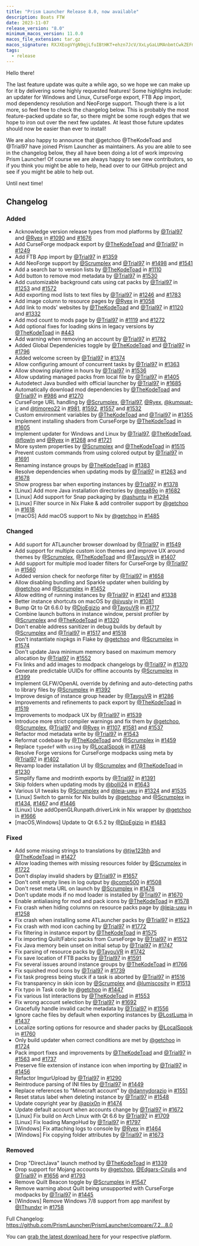 ```yaml
---
title: "Prism Launcher Release 8.0, now available"
description: Boats FTW
date: 2023-11-07
release_version: "8.0"
minimum_macos_version: 11.0.0
macos_file_extension: tar.gz
macos_signature: RXJXEogVYgN9qjLfuIBtHKT+ehzn7JcV/XxLyGaLUMAnbmtCwkZEFmjI5nW9lZaGKQt6lkO4av/wAKIR6nGMDA==
tags:
  - release
---
```


Hello there!

The last feature update was quite a while ago, so we hope we can make up for it by delivering some highly requested features!
Some highlights include: an updater for Windows and Linux, CurseForge export, FTB App import, mod dependency resolution and NeoForge support.
Though there is a lot more, so feel free to check the changelog below.
This is probably the most feature-packed update so far, so there might be some rough edges that we hope to iron out over the next few updates.
At least those future updates should now be easier than ever to install!

We are also happy to announce that @getchoo @TheKodeToad and @Trial97 have joined Prism Launcher as maintainers.
As you are able to see in the changelog below, they all have been doing a lot of work improving Prism Launcher!
Of course we are always happy to see new contributors, so if you think you might be able to help, head over to our GitHub project and see if you might be able to help out.

Until next time!

## Changelog

### Added

- Acknowledge version release types from mod platforms by [@Trial97](https://github.com/Trial97) and [@Ryex](https://github.com/Ryex) in [#1090](https://github.com/PrismLauncher/PrismLauncher/pull/1090) and [#1676](https://github.com/PrismLauncher/PrismLauncher/pull/1676)
- Add CurseForge modpack export by [@TheKodeToad](https://github.com/TheKodeToad) and [@Trial97](https://github.com/Trial97) in [#1249](https://github.com/PrismLauncher/PrismLauncher/pull/1249)
- Add FTB App import by [@Trial97](https://github.com/Trial97) in [#1359](https://github.com/PrismLauncher/PrismLauncher/pull/1359)
- Add NeoForge support by [@Scrumplex](https://github.com/Scrumplex) and [@Trial97](https://github.com/Trial97) in [#1498](https://github.com/PrismLauncher/PrismLauncher/pull/1498) and [#1541](https://github.com/PrismLauncher/PrismLauncher/pull/1541)
- Add a search bar to version lists by [@TheKodeToad](https://github.com/TheKodeToad) in [#1110](https://github.com/PrismLauncher/PrismLauncher/pull/1110)
- Add button to remove mod metadata by [@Trial97](https://github.com/Trial97) in [#1530](https://github.com/PrismLauncher/PrismLauncher/pull/1530)
- Add customizable background cats using cat packs by [@Trial97](https://github.com/Trial97) in [#1253](https://github.com/PrismLauncher/PrismLauncher/pull/1253) and [#1572](https://github.com/PrismLauncher/PrismLauncher/pull/1572)
- Add exporting mod lists to text files by [@Trial97](https://github.com/Trial97) in [#1246](https://github.com/PrismLauncher/PrismLauncher/pull/1246) and [#1783](https://github.com/PrismLauncher/PrismLauncher/pull/1783)
- Add image column to resource pages by [@Ryex](https://github.com/Ryex) in [#1058](https://github.com/PrismLauncher/PrismLauncher/pull/1058)
- Add link to mods' websites by [@TheKodeToad](https://github.com/TheKodeToad) and [@Trial97](https://github.com/Trial97) in [#1120](https://github.com/PrismLauncher/PrismLauncher/pull/1120) and [#1332](https://github.com/PrismLauncher/PrismLauncher/pull/1332)
- Add mod count to mods page by [@Trial97](https://github.com/Trial97) in [#1119](https://github.com/PrismLauncher/PrismLauncher/pull/1119) and [#1272](https://github.com/PrismLauncher/PrismLauncher/pull/1272)
- Add optional fixes for loading skins in legacy versions by [@TheKodeToad](https://github.com/TheKodeToad) in [#443](https://github.com/PrismLauncher/PrismLauncher/pull/443)
- Add warning when removing an account by [@Trial97](https://github.com/Trial97) in [#1782](https://github.com/PrismLauncher/PrismLauncher/pull/1782)
- Added Global Dependenicies toggle by [@TheKodeToad](https://github.com/TheKodeToad) and [@Trial97](https://github.com/Trial97) in [#1796](https://github.com/PrismLauncher/PrismLauncher/pull/1796)
- Added welcome screen by [@Trial97](https://github.com/Trial97) in [#1374](https://github.com/PrismLauncher/PrismLauncher/pull/1374)
- Allow configuring amount of concurrent tasks by [@Trial97](https://github.com/Trial97) in [#1363](https://github.com/PrismLauncher/PrismLauncher/pull/1363)
- Allow showing playtime in hours by [@Trial97](https://github.com/Trial97) in [#1536](https://github.com/PrismLauncher/PrismLauncher/pull/1536)
- Allow updating managed packs from local file by [@Trial97](https://github.com/Trial97) in [#1405](https://github.com/PrismLauncher/PrismLauncher/pull/1405)
- Autodetect Java bundled with official launcher by [@Trial97](https://github.com/Trial97) in [#1685](https://github.com/PrismLauncher/PrismLauncher/pull/1685)
- Automatically download mod dependencies by [@TheKodeToad](https://github.com/TheKodeToad) and [@Trial97](https://github.com/Trial97) in [#986](https://github.com/PrismLauncher/PrismLauncher/pull/986) and [#1270](https://github.com/PrismLauncher/PrismLauncher/pull/1270)
- CurseForge URL handling by [@Scrumplex](https://github.com/Scrumplex), [@Trial97](https://github.com/Trial97), [@Ryex](https://github.com/Ryex), [@kumquat-ir](https://github.com/kumquat-ir) and [@timoreo22](https://github.com/timoreo22) in [#981](https://github.com/PrismLauncher/PrismLauncher/pull/981), [#1592](https://github.com/PrismLauncher/PrismLauncher/pull/1592), [#1557](https://github.com/PrismLauncher/PrismLauncher/pull/1557) and [#1532](https://github.com/PrismLauncher/PrismLauncher/pull/1532)
- Custom environment variables by [@TheKodeToad](https://github.com/TheKodeToad) and [@Trial97](https://github.com/Trial97) in [#1355](https://github.com/PrismLauncher/PrismLauncher/pull/1355)
- Implement installing shaders from CurseForge by [@TheKodeToad](https://github.com/TheKodeToad) in [#1605](https://github.com/PrismLauncher/PrismLauncher/pull/1605)
- Implement updater for Windows and Linux by [@Trial97](https://github.com/Trial97), [@TheKodeToad](https://github.com/TheKodeToad), [@flowln](https://github.com/flowln) and [@Ryex](https://github.com/Ryex) in [#1268](https://github.com/PrismLauncher/PrismLauncher/pull/1268) and [#1721](https://github.com/PrismLauncher/PrismLauncher/pull/1721)
- More system properties by [@Scrumplex](https://github.com/Scrumplex) and [@TheKodeToad](https://github.com/TheKodeToad) in [#1515](https://github.com/PrismLauncher/PrismLauncher/pull/1515)
- Prevent custom commands from using colored output by [@Trial97](https://github.com/Trial97) in [#1691](https://github.com/PrismLauncher/PrismLauncher/pull/1691)
- Renaming instance groups by [@TheKodeToad](https://github.com/TheKodeToad) in [#1383](https://github.com/PrismLauncher/PrismLauncher/pull/1383)
- Resolve dependencies when updating mods by [@Trial97](https://github.com/Trial97) in [#1263](https://github.com/PrismLauncher/PrismLauncher/pull/1263) and [#1678](https://github.com/PrismLauncher/PrismLauncher/pull/1678)
- Show progress bar when exporting instances by [@Trial97](https://github.com/Trial97) in [#1378](https://github.com/PrismLauncher/PrismLauncher/pull/1378)
- [Linux] Add more Java installation directories by [@nea89o](https://github.com/nea89o) in [#1682](https://github.com/PrismLauncher/PrismLauncher/pull/1682)
- [Linux] Add support for Snap packaging by [@ashuntu](https://github.com/ashuntu) in [#1294](https://github.com/PrismLauncher/PrismLauncher/pull/1294)
- [Linux] Filter source in Nix Flake & add controller support by [@getchoo](https://github.com/getchoo) in [#1618](https://github.com/PrismLauncher/PrismLauncher/pull/1618)
- [macOS] Add macOS support to Nix by [@getchoo](https://github.com/getchoo) in [#1485](https://github.com/PrismLauncher/PrismLauncher/pull/1485)

### Changed

- Add suport for ATLauncher browser download by [@Trial97](https://github.com/Trial97) in [#1549](https://github.com/PrismLauncher/PrismLauncher/pull/1549)
- Add support for multiple custom icon themes and improve UX around themes by [@Scrumplex](https://github.com/Scrumplex), [@TheKodeToad](https://github.com/TheKodeToad) and [@TayouVR](https://github.com/TayouVR) in [#1407](https://github.com/PrismLauncher/PrismLauncher/pull/1407)
- Add support for multiple mod loader filters for CurseForge by [@Trial97](https://github.com/Trial97) in [#1560](https://github.com/PrismLauncher/PrismLauncher/pull/1560)
- Added version check for neoforge filter by [@Trial97](https://github.com/Trial97) in [#1658](https://github.com/PrismLauncher/PrismLauncher/pull/1658)
- Allow disabling bundling and Sparkle updater when building by [@getchoo](https://github.com/getchoo) and [@Scrumplex](https://github.com/Scrumplex) in [#1452](https://github.com/PrismLauncher/PrismLauncher/pull/1452)
- Allow editing of running instances by [@Trial97](https://github.com/Trial97) in [#1241](https://github.com/PrismLauncher/PrismLauncher/pull/1241) and [#1338](https://github.com/PrismLauncher/PrismLauncher/pull/1338)
- Better instance shortcuts on macOS by [@iivusly](https://github.com/iivusly) in [#1081](https://github.com/PrismLauncher/PrismLauncher/pull/1081)
- Bump Qt to Qt 6.6.0 by [@DioEgizio](https://github.com/DioEgizio) and [@TayouVR](https://github.com/TayouVR) in [#1717](https://github.com/PrismLauncher/PrismLauncher/pull/1717)
- Combine launch buttons in instance window, persist profiler by [@Scrumplex](https://github.com/Scrumplex) and [@TheKodeToad](https://github.com/TheKodeToad) in [#1320](https://github.com/PrismLauncher/PrismLauncher/pull/1320)
- Don't enable address sanitizer in debug builds by default by [@Scrumplex](https://github.com/Scrumplex) and [@Trial97](https://github.com/Trial97) in [#1517](https://github.com/PrismLauncher/PrismLauncher/pull/1517) and [#1518](https://github.com/PrismLauncher/PrismLauncher/pull/1518)
- Don't instantiate nixpkgs in Flake by [@getchoo](https://github.com/getchoo) and [@Scrumplex](https://github.com/Scrumplex) in [#1574](https://github.com/PrismLauncher/PrismLauncher/pull/1574)
- Don't update Java minimum memory based on maximum memory allocation by [@Trial97](https://github.com/Trial97) in [#1552](https://github.com/PrismLauncher/PrismLauncher/pull/1552)
- Fix links and add images to modpack changelogs by [@Trial97](https://github.com/Trial97) in [#1370](https://github.com/PrismLauncher/PrismLauncher/pull/1370)
- Generate predictable UUIDs for offline accounts by [@Scrumplex](https://github.com/Scrumplex) in [#1399](https://github.com/PrismLauncher/PrismLauncher/pull/1399)
- Implement GLFW/OpenAL override by defining and auto-detecting paths to library files by [@Scrumplex](https://github.com/Scrumplex) in [#1392](https://github.com/PrismLauncher/PrismLauncher/pull/1392)
- Improve design of instance group header by [@TayouVR](https://github.com/TayouVR) in [#1286](https://github.com/PrismLauncher/PrismLauncher/pull/1286)
- Improvements and refinements to pack export by [@TheKodeToad](https://github.com/TheKodeToad) in [#1519](https://github.com/PrismLauncher/PrismLauncher/pull/1519)
- Improvements to modpack UX by [@Trial97](https://github.com/Trial97) in [#1539](https://github.com/PrismLauncher/PrismLauncher/pull/1539)
- Introduce more strict compiler warnings and fix them by [@getchoo](https://github.com/getchoo), [@Scrumplex](https://github.com/Scrumplex), [@Trial97](https://github.com/Trial97) and [@Ryex](https://github.com/Ryex) in [#1107](https://github.com/PrismLauncher/PrismLauncher/pull/1107), [#1581](https://github.com/PrismLauncher/PrismLauncher/pull/1581) and [#1537](https://github.com/PrismLauncher/PrismLauncher/pull/1537)
- Refactor mod metadata write by [@Trial97](https://github.com/Trial97) in [#1543](https://github.com/PrismLauncher/PrismLauncher/pull/1543)
- Reformat codebase by [@TheKodeToad](https://github.com/TheKodeToad) and [@Scrumplex](https://github.com/Scrumplex) in [#1459](https://github.com/PrismLauncher/PrismLauncher/pull/1459)
- Replace `typedef` with `using` by [@LocalSpook](https://github.com/LocalSpook) in [#1748](https://github.com/PrismLauncher/PrismLauncher/pull/1748)
- Resolve Forge versions for CurseForge modpacks using meta by [@Trial97](https://github.com/Trial97) in [#1402](https://github.com/PrismLauncher/PrismLauncher/pull/1402)
- Revamp loader installation UI by [@Scrumplex](https://github.com/Scrumplex) and [@TheKodeToad](https://github.com/TheKodeToad) in [#1230](https://github.com/PrismLauncher/PrismLauncher/pull/1230)
- Simplify flame and modrinth exports by [@Trial97](https://github.com/Trial97) in [#1391](https://github.com/PrismLauncher/PrismLauncher/pull/1391)
- Skip folders when updating mods by [@bolli24](https://github.com/bolli24) in [#1643](https://github.com/PrismLauncher/PrismLauncher/pull/1643)
- Various UI tweaks by [@Scrumplex](https://github.com/Scrumplex) and [@leia-uwu](https://github.com/leia-uwu) in [#1324](https://github.com/PrismLauncher/PrismLauncher/pull/1324) and [#1535](https://github.com/PrismLauncher/PrismLauncher/pull/1535)
- [Linux] Switch to garnix for Nix builds by [@getchoo](https://github.com/getchoo) and [@Scrumplex](https://github.com/Scrumplex) in [#1434](https://github.com/PrismLauncher/PrismLauncher/pull/1434), [#1467](https://github.com/PrismLauncher/PrismLauncher/pull/1467) and [#1446](https://github.com/PrismLauncher/PrismLauncher/pull/1446)
- [Linux] Use addOpenGLRunpath.driverLink in Nix wrapper by [@getchoo](https://github.com/getchoo) in [#1666](https://github.com/PrismLauncher/PrismLauncher/pull/1666)
- [macOS,Windows] Update to Qt 6.5.2 by [@DioEgizio](https://github.com/DioEgizio) in [#1483](https://github.com/PrismLauncher/PrismLauncher/pull/1483)

### Fixed

- Add some missing strings to translations by [@tjw123hh](https://github.com/tjw123hh) and [@TheKodeToad](https://github.com/TheKodeToad) in [#1427](https://github.com/PrismLauncher/PrismLauncher/pull/1427)
- Allow loading themes with missing resources folder by [@Scrumplex](https://github.com/Scrumplex) in [#1722](https://github.com/PrismLauncher/PrismLauncher/pull/1722)
- Don't display invalid shaders by [@Trial97](https://github.com/Trial97) in [#1657](https://github.com/PrismLauncher/PrismLauncher/pull/1657)
- Don't omit empty lines in log output by [@comp500](https://github.com/comp500) in [#1508](https://github.com/PrismLauncher/PrismLauncher/pull/1508)
- Don't reset meta URL on launch by [@Scrumplex](https://github.com/Scrumplex) in [#1476](https://github.com/PrismLauncher/PrismLauncher/pull/1476)
- Don't update mods if no mod loader is installed by [@Trial97](https://github.com/Trial97) in [#1670](https://github.com/PrismLauncher/PrismLauncher/pull/1670)
- Enable antialiasing for mod and pack icons by [@TheKodeToad](https://github.com/TheKodeToad) in [#1578](https://github.com/PrismLauncher/PrismLauncher/pull/1578)
- Fix crash when hiding columns on resource packs page by [@leia-uwu](https://github.com/leia-uwu) in [#1258](https://github.com/PrismLauncher/PrismLauncher/pull/1258)
- Fix crash when installing some ATLauncher packs by [@Trial97](https://github.com/Trial97) in [#1523](https://github.com/PrismLauncher/PrismLauncher/pull/1523)
- Fix crash with mod icon caching by [@Trial97](https://github.com/Trial97) in [#1772](https://github.com/PrismLauncher/PrismLauncher/pull/1772)
- Fix filtering in instance export by [@TheKodeToad](https://github.com/TheKodeToad) in [#1575](https://github.com/PrismLauncher/PrismLauncher/pull/1575)
- Fix importing Quilt/Fabric packs from CurseForge by [@Trial97](https://github.com/Trial97) in [#1512](https://github.com/PrismLauncher/PrismLauncher/pull/1512)
- Fix Java memory bein unset on initial setup by [@Trial97](https://github.com/Trial97) in [#1747](https://github.com/PrismLauncher/PrismLauncher/pull/1747)
- Fix parsing of resource packs by [@TayouVR](https://github.com/TayouVR) in [#1742](https://github.com/PrismLauncher/PrismLauncher/pull/1742)
- Fix save location of FTB packs by [@Trial97](https://github.com/Trial97) in [#1591](https://github.com/PrismLauncher/PrismLauncher/pull/1591)
- Fix several issues around instance groups by [@TheKodeToad](https://github.com/TheKodeToad) in [#1766](https://github.com/PrismLauncher/PrismLauncher/pull/1766)
- Fix squished mod icons by [@Trial97](https://github.com/Trial97) in [#1739](https://github.com/PrismLauncher/PrismLauncher/pull/1739)
- Fix task progress being stuck if a task is aborted by [@Trial97](https://github.com/Trial97) in [#1516](https://github.com/PrismLauncher/PrismLauncher/pull/1516)
- Fix transparency in skin icon by [@Scrumplex](https://github.com/Scrumplex) and [@lumiscosity](https://github.com/lumiscosity) in [#1513](https://github.com/PrismLauncher/PrismLauncher/pull/1513)
- Fix typo in Task code by [@getchoo](https://github.com/getchoo) in [#1447](https://github.com/PrismLauncher/PrismLauncher/pull/1447)
- Fix various list interactions by [@TheKodeToad](https://github.com/TheKodeToad) in [#1553](https://github.com/PrismLauncher/PrismLauncher/pull/1553)
- Fix wrong account selection by [@Trial97](https://github.com/Trial97) in [#1692](https://github.com/PrismLauncher/PrismLauncher/pull/1692)
- Gracefully handle invalid cache metadata by [@Trial97](https://github.com/Trial97) in [#1556](https://github.com/PrismLauncher/PrismLauncher/pull/1556)
- Ignore cache files by default when exporting instances by [@LostLuma](https://github.com/LostLuma) in [#1437](https://github.com/PrismLauncher/PrismLauncher/pull/1437)
- Localize sorting options for resource and shader packs by [@LocalSpook](https://github.com/LocalSpook) in [#1760](https://github.com/PrismLauncher/PrismLauncher/pull/1760)
- Only build updater when correct conditions are met by [@getchoo](https://github.com/getchoo) in [#1724](https://github.com/PrismLauncher/PrismLauncher/pull/1724)
- Pack import fixes and improvements by [@TheKodeToad](https://github.com/TheKodeToad) and [@Trial97](https://github.com/Trial97) in [#1563](https://github.com/PrismLauncher/PrismLauncher/pull/1563) and [#1737](https://github.com/PrismLauncher/PrismLauncher/pull/1737)
- Preserve file extension of instance icon when importing by [@Trial97](https://github.com/Trial97) in [#1456](https://github.com/PrismLauncher/PrismLauncher/pull/1456)
- Refactor ImgurUpload by [@Trial97](https://github.com/Trial97) in [#1290](https://github.com/PrismLauncher/PrismLauncher/pull/1290)
- Reintroduce parsing of INI files by [@Trial97](https://github.com/Trial97) in [#1449](https://github.com/PrismLauncher/PrismLauncher/pull/1449)
- Replace references to "Minecraft account" by [@dannydorazio](https://github.com/dannydorazio) in [#1551](https://github.com/PrismLauncher/PrismLauncher/pull/1551)
- Reset status label when deleting instance by [@Trial97](https://github.com/Trial97) in [#1548](https://github.com/PrismLauncher/PrismLauncher/pull/1548)
- Update copyright year by [@apix0n](https://github.com/apix0n) in [#1474](https://github.com/PrismLauncher/PrismLauncher/pull/1474)
- Update default account when accounts change by [@Trial97](https://github.com/Trial97) in [#1672](https://github.com/PrismLauncher/PrismLauncher/pull/1672)
- [Linux] Fix build on Arch Linux with Qt 6.6 by [@Trial97](https://github.com/Trial97) in [#1709](https://github.com/PrismLauncher/PrismLauncher/pull/1709)
- [Linux] Fix loading MangoHud by [@Trial97](https://github.com/Trial97) in [#1797](https://github.com/PrismLauncher/PrismLauncher/pull/1797)
- [Windows] Fix attaching logs to console by [@Ryex](https://github.com/Ryex) in [#1464](https://github.com/PrismLauncher/PrismLauncher/pull/1464)
- [Windows] Fix copying folder attributes by [@Trial97](https://github.com/Trial97) in [#1673](https://github.com/PrismLauncher/PrismLauncher/pull/1673)

### Removed

- Drop "DirectJava" launch method by [@TheKodeToad](https://github.com/TheKodeToad) in [#1339](https://github.com/PrismLauncher/PrismLauncher/pull/1339)
- Drop support for Mojang accounts by [@getchoo](https://github.com/getchoo), [@Edgars-Cirulis](https://github.com/Edgars-Cirulis) and [@Trial97](https://github.com/Trial97) in [#1656](https://github.com/PrismLauncher/PrismLauncher/pull/1656) and [#1793](https://github.com/PrismLauncher/PrismLauncher/pull/1793)
- Remove Quilt Beacon toggle by [@Scrumplex](https://github.com/Scrumplex) in [#1547](https://github.com/PrismLauncher/PrismLauncher/pull/1547)
- Remove warning about Quilt being unsupported with CurseForge modpacks by [@Trial97](https://github.com/Trial97) in [#1445](https://github.com/PrismLauncher/PrismLauncher/pull/1445)
- [Windows] Remove Windows 7/8 support from app manifest by [@IThundxr](https://github.com/IThundxr) in [#1758](https://github.com/PrismLauncher/PrismLauncher/pull/1758)

Full Changelog: <https://github.com/PrismLauncher/PrismLauncher/compare/7.2...8.0>

You can [grab the latest download here](https://prismlauncher.org/download/) for your respective platform.
